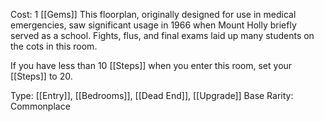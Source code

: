 Cost: 1 [[Gems]]
This floorplan, originally designed for use in medical emergencies, saw significant usage in 1966 when Mount Holly briefly served as a school. Fights, flus, and final exams laid up many students on the cots in this room.

If you have less than 10 [[Steps]] when you enter this room, set your [[Steps]] to 20.

Type: [[Entry]], [[Bedrooms]], [[Dead End]], [[Upgrade]]
Base Rarity: Commonplace